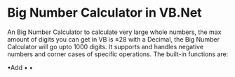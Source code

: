 # Big Number Calculator in VB.Net

An Big Number Calculator to calculate very large whole numbers, the max amount of digits you can get in VB is ±28 with a Decimal, the Big Number Calculator will go upto 1000 digits. It supports and handles negative numbers and corner cases of specific operations. The built-in functions are:

•Add
•
•

